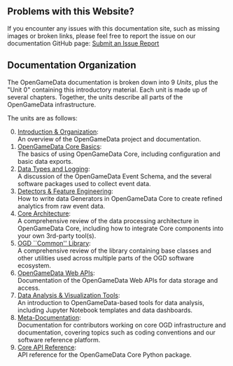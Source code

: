 ## Problems with this Website?

If you encounter any issues with this documentation site, such as missing images or broken links, please feel free to report the issue on our documentation GitHub page:
[Submit an Issue Report](https://github.com/opengamedata/opengamedata-doc/issues/new?assignees=LswaN58&labels=bug&projects=&template=bug_report.md&title=)

## Documentation Organization

The OpenGameData documentation is broken down into 9 *Units*, plus the "Unit 0" containing this introductory material.
Each unit is made up of several chapters.
Together, the units describe all parts of the OpenGameData infrastructure.

The units are as follows:

<!-- TODO : update links here -->

0. [Introduction & Organization](./index.rst):  
    An overview of the OpenGameData project and documentation.
1. [OpenGameData Core Basics](../unit_02/index.rst):  
    The basics of using OpenGameData Core, including configuration and basic data exports.
2. [Data Types and Logging](../unit_03/index.rst):  
    A discussion of the OpenGameData Event Schema, and the several software packages used to collect event data.
3. [Detectors & Feature Engineering](../unit_04/index.rst):  
    How to write data Generators in OpenGameData Core to create refined analytics from raw event data.
4. [Core Architecture](../unit_05/index.rst):  
    A comprehensive review of the data processing architecture in OpenGameData Core, including how to integrate Core components into your own 3rd-party tool(s).
5. [OGD ``Common'' Library](../unit_06/index.rst):  
    A comprehensive review of the library containing base classes and other utilities used across multiple parts of the OGD software ecosystem.
6. [OpenGameData Web APIs](../unit_07/index.rst):  
    Documentation of the OpenGameData Web APIs for data storage and access.
7. [Data Analysis & Visualization Tools](../unit_08/index.rst):  
    An introduction to OpenGameData-based tools for data analysis, including Jupyter Notebook templates and data dashboards.
8. [Meta-Documentation](../unit_09/index.rst):  
    Documentation for contributors working on core OGD infrastructure and documentation, covering topics such as coding conventions and our software reference platform.
9. [Core API Reference](../reference/index.rst):  
    API reference for the OpenGameData Core Python package.

